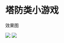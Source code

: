 # 塔防类小游戏

效果图

![](https://github.com/fctony/TowerDefense/blob/master/Assets/ShowImg/1.png)
![](https://github.com/fctony/TowerDefense/blob/master/Assets/ShowImg/2.png)
